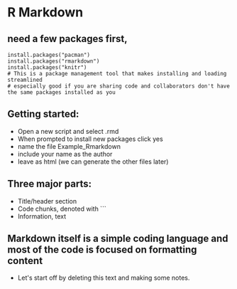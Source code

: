 # R Markdown


## need a few packages first,
```
install.packages("pacman")
install.packages("rmarkdown")
install.packages("knitr")
# This is a package management tool that makes installing and loading streamlined
# especially good if you are sharing code and collaborators don't have the same packages installed as you
```

## Getting started:
* Open a new script and select .rmd
* When prompted to install new packages click yes
* name the file Example_Rmarkdown
* include your name as the author
* leave as html (we can generate the other files later)


## Three major parts:
* Title/header section
* Code chunks, denoted with ```
* Information, text

## Markdown itself is a simple coding language and most of the code is focused on formatting content
* Let's start off by deleting this text and making some notes.


